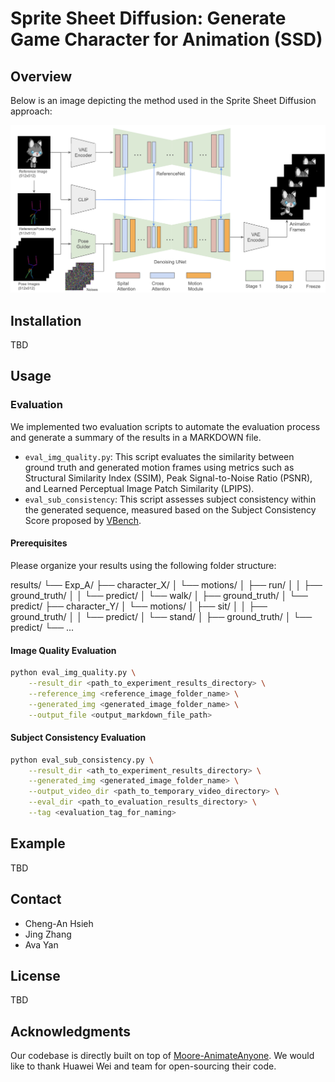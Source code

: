 # Sprite Sheet Diffusion: Generate Game Character for Animation (SSD)

## Overview
Below is an image depicting the method used in the Sprite Sheet Diffusion approach:

![Method Overview](https://github.com/chenganhsieh/spritesheet-diffusion/blob/main/static/images/method.png)

## Installation
TBD

## Usage

### Evaluation
We implemented two evaluation scripts to automate the evaluation process and generate a summary of the results in a MARKDOWN file.
- `eval_img_quality.py`: This script evaluates the similarity between ground truth and generated motion frames using metrics such as Structural Similarity Index (SSIM), Peak Signal-to-Noise Ratio (PSNR), and Learned Perceptual Image Patch Similarity (LPIPS).
- `eval_sub_consistency`: This script assesses subject consistency within the generated sequence, measured based on the Subject Consistency Score proposed by [VBench](https://github.com/OpenGVLab/VBench).

#### Prerequisites
Please organize your results using the following folder structure:


results/
└── Exp_A/
    ├── character_X/
    │   └── motions/
    │       ├── run/
    │       │   ├── ground_truth/
    │       │   └── predict/
    │       └── walk/
    │           ├── ground_truth/
    │           └── predict/
    ├── character_Y/
    │   └── motions/
    │       ├── sit/
    │       │   ├── ground_truth/
    │       │   └── predict/
    │       └── stand/
    │           ├── ground_truth/
    │           └── predict/
    └── ...


#### Image Quality Evaluation
```bash
python eval_img_quality.py \
    --result_dir <path_to_experiment_results_directory> \
    --reference_img <reference_image_folder_name> \
    --generated_img <generated_image_folder_name> \
    --output_file <output_markdown_file_path>
```

#### Subject Consistency Evaluation
```bash
python eval_sub_consistency.py \
    --result_dir <ath_to_experiment_results_directory> \
    --generated_img <generated_image_folder_name> \
    --output_video_dir <path_to_temporary_video_directory> \
    --eval_dir <path_to_evaluation_results_directory> \
    --tag <evaluation_tag_for_naming>
```


## Example
TBD

## Contact
* Cheng-An Hsieh
* Jing Zhang
* Ava Yan

## License
TBD

## Acknowledgments
Our codebase is directly built on top of [Moore-AnimateAnyone](https://github.com/MooreThreads/Moore-AnimateAnyone). We would like to thank Huawei Wei and team for open-sourcing their code.
